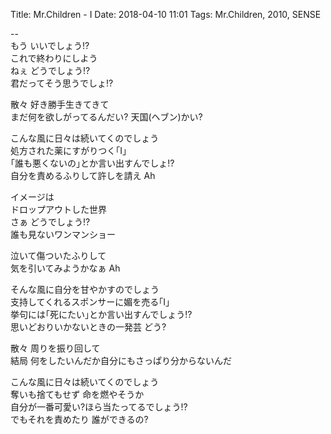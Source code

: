 Title: Mr.Children - I
Date: 2018-04-10 11:01
Tags: Mr.Children, 2010, SENSE


--  
もう いいでしょう!?  
これで終わりにしよう  
ねぇ どうでしょう!?  
君だってそう思うでしょ!?  
  
散々 好き勝手生きてきて  
まだ何を欲しがってるんだい? 天国(ヘブン)かい?  
  
こんな風に日々は続いてくのでしょう  
処方された薬にすがりつく｢I｣  
｢誰も悪くないの｣とか言い出すんでしょ!?  
自分を責めるふりして許しを請え Ah  
  
イメージは  
ドロップアウトした世界  
さぁ どうでしょう!?  
誰も見ないワンマンショー  
  
泣いて傷ついたふりして  
気を引いてみようかなぁ Ah  
  
そんな風に自分を甘やかすのでしょう  
支持してくれるスポンサーに媚を売る｢I｣  
挙句には｢死にたい｣とか言い出すんでしょう!?  
思いどおりいかないときの一発芸 どう?  
  
散々 周りを振り回して  
結局 何をしたいんだか自分にもさっぱり分からないんだ  
  
こんな風に日々は続いてくのでしょう  
奪いも捨てもせず 命を燃やそうか  
自分が一番可愛い?ほら当たってるでしょう!?  
でもそれを責めたり 誰ができるの?  
